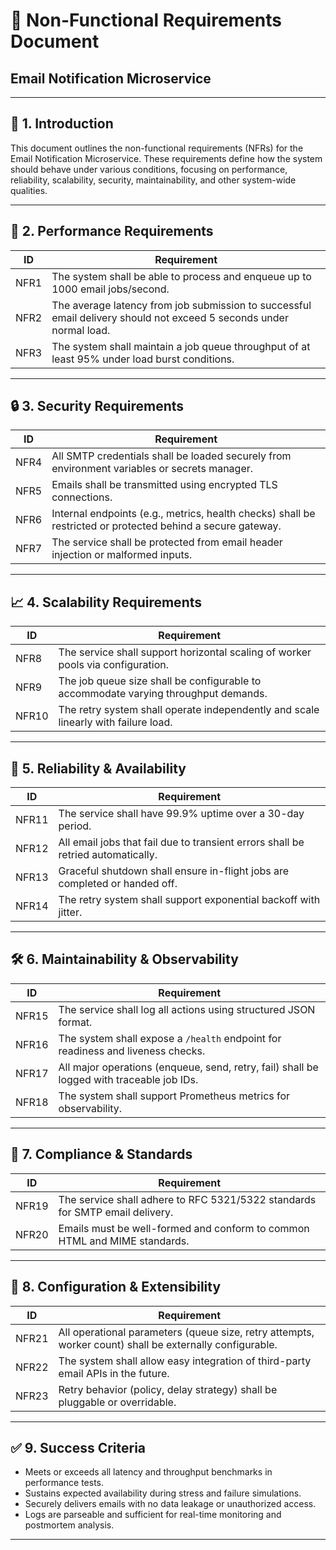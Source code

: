 # 📄 Non-Functional Requirements Document
## Email Notification Microservice

---

## 📌 1. Introduction

This document outlines the non-functional requirements (NFRs) for the Email Notification Microservice. These requirements define how the system should behave under various conditions, focusing on performance, reliability, scalability, security, maintainability, and other system-wide qualities.

---

## 🚀 2. Performance Requirements

| ID   | Requirement                                                                 |
|------|------------------------------------------------------------------------------|
| NFR1 | The system shall be able to process and enqueue up to 1000 email jobs/second. |
| NFR2 | The average latency from job submission to successful email delivery should not exceed 5 seconds under normal load. |
| NFR3 | The system shall maintain a job queue throughput of at least 95% under load burst conditions. |

---

## 🔒 3. Security Requirements

| ID   | Requirement                                                                 |
|------|------------------------------------------------------------------------------|
| NFR4 | All SMTP credentials shall be loaded securely from environment variables or secrets manager. |
| NFR5 | Emails shall be transmitted using encrypted TLS connections.                |
| NFR6 | Internal endpoints (e.g., metrics, health checks) shall be restricted or protected behind a secure gateway. |
| NFR7 | The service shall be protected from email header injection or malformed inputs. |

---

## 📈 4. Scalability Requirements

| ID   | Requirement                                                                 |
|------|------------------------------------------------------------------------------|
| NFR8 | The service shall support horizontal scaling of worker pools via configuration. |
| NFR9 | The job queue size shall be configurable to accommodate varying throughput demands. |
| NFR10| The retry system shall operate independently and scale linearly with failure load. |

---

## 🔁 5. Reliability & Availability

| ID   | Requirement                                                                 |
|------|------------------------------------------------------------------------------|
| NFR11| The service shall have 99.9% uptime over a 30-day period.                   |
| NFR12| All email jobs that fail due to transient errors shall be retried automatically. |
| NFR13| Graceful shutdown shall ensure in-flight jobs are completed or handed off.  |
| NFR14| The retry system shall support exponential backoff with jitter.             |

---

## 🛠 6. Maintainability & Observability

| ID   | Requirement                                                                 |
|------|------------------------------------------------------------------------------|
| NFR15| The service shall log all actions using structured JSON format.             |
| NFR16| The system shall expose a `/health` endpoint for readiness and liveness checks. |
| NFR17| All major operations (enqueue, send, retry, fail) shall be logged with traceable job IDs. |
| NFR18| The system shall support Prometheus metrics for observability.              |

---

## 🚦 7. Compliance & Standards

| ID   | Requirement                                                                 |
|------|------------------------------------------------------------------------------|
| NFR19| The service shall adhere to RFC 5321/5322 standards for SMTP email delivery. |
| NFR20| Emails must be well-formed and conform to common HTML and MIME standards.   |

---

## 📅 8. Configuration & Extensibility

| ID   | Requirement                                                                 |
|------|------------------------------------------------------------------------------|
| NFR21| All operational parameters (queue size, retry attempts, worker count) shall be externally configurable. |
| NFR22| The system shall allow easy integration of third-party email APIs in the future. |
| NFR23| Retry behavior (policy, delay strategy) shall be pluggable or overridable.  |

---

## ✅ 9. Success Criteria

- Meets or exceeds all latency and throughput benchmarks in performance tests.
- Sustains expected availability during stress and failure simulations.
- Securely delivers emails with no data leakage or unauthorized access.
- Logs are parseable and sufficient for real-time monitoring and postmortem analysis.

---
